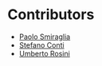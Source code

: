 # Contributors

* [Paolo Smiraglia](https://github.com/psmiraglia)
* [Stefano Conti](https://github.com/stefanoconti)
* [Umberto Rosini](https://github.com/umbros)
